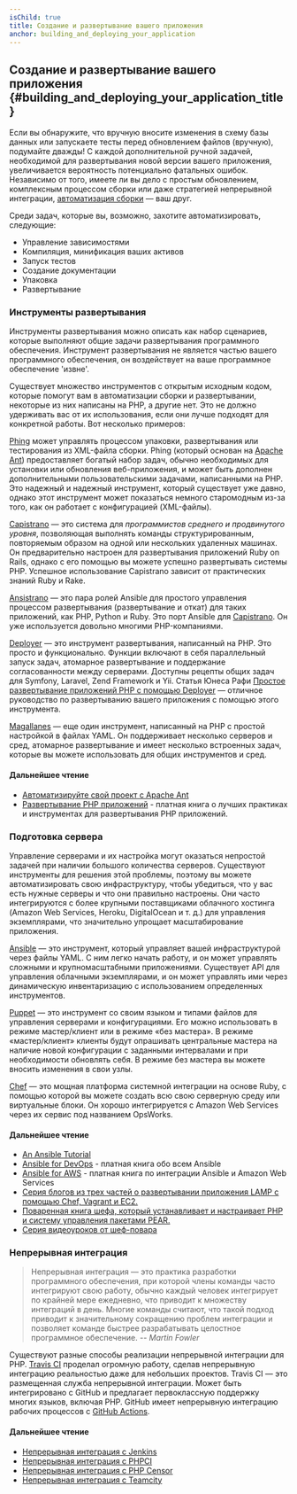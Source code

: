 ```yaml
---
isChild: true
title: Создание и развертывание вашего приложения
anchor: building_and_deploying_your_application
---
```


## Создание и развертывание вашего приложения {#building_and_deploying_your_application_title}

Если вы обнаружите, что вручную вносите изменения в схему базы данных или запускаете тесты перед обновлением файлов
(вручную), подумайте дважды! С каждой дополнительной ручной задачей, необходимой для развертывания новой версии вашего
приложения, увеличивается вероятность потенциально фатальных ошибок. Независимо от того, имеете ли вы дело с простым
обновлением, комплексным процессом сборки или даже стратегией непрерывной интеграции,
[автоматизация сборки][buildautomation] — ваш друг.

Среди задач, которые вы, возможно, захотите автоматизировать, следующие:

* Управление зависимостями
* Компиляция, минификация ваших активов
* Запуск тестов
* Создание документации
* Упаковка
* Развертывание

### Инструменты развертывания

Инструменты развертывания можно описать как набор сценариев, которые выполняют общие задачи развертывания программного
обеспечения. Инструмент развертывания не является частью вашего программного обеспечения, он воздействует на ваше
программное обеспечение 'извне'.

Существует множество инструментов с открытым исходным кодом, которые помогут вам в автоматизации сборки и развертывании,
некоторые из них написаны на PHP, а другие нет. Это не должно удерживать вас от их использования, если они лучше подходят
для конкретной работы. Вот несколько примеров:

[Phing] может управлять процессом упаковки, развертывания или тестирования из XML-файла сборки. Phing (который основан
на [Apache Ant]) предоставляет богатый набор задач, обычно необходимых для установки или обновления веб-приложения, и
может быть дополнен дополнительными пользовательскими задачами, написанными на PHP. Это надежный и надежный инструмент,
который существует уже давно, однако этот инструмент может показаться немного старомодным из-за того, как он работает с
конфигурацией (XML-файлы).

[Capistrano] — это система для *программистов среднего и продвинутого уровня*, позволяющая выполнять команды
структурированным, повторяемым образом на одной или нескольких удаленных машинах. Он предварительно настроен для
развертывания приложений Ruby on Rails, однако с его помощью вы можете успешно развертывать системы PHP. Успешное
использование Capistrano зависит от практических знаний Ruby и Rake.

[Ansistrano] — это пара ролей Ansible для простого управления процессом развертывания (развертывание и откат) для таких
приложений, как PHP, Python и Ruby. Это порт Ansible для [Capistrano]. Он уже используется довольно многими PHP-компаниями.

[Deployer] — это инструмент развертывания, написанный на PHP. Это просто и функционально. Функции включают в себя
параллельный запуск задач, атомарное развертывание и поддержание согласованности между серверами. Доступны рецепты общих
задач для Symfony, Laravel, Zend Framework и Yii. Статья Юнеса Рафи [Простое развертывание приложений PHP с помощью Deployer][phpdeploy_deployer] — отличное руководство по развертыванию вашего приложения с помощью этого инструмента.

[Magallanes] — еще один инструмент, написанный на PHP с простой настройкой в ​​файлах YAML. Он поддерживает несколько
cерверов и сред, атомарное развертывание и имеет несколько встроенных задач, которые вы можете использовать для общих
инструментов и сред.

#### Дальнейшее чтение

* [Автоматизируйте свой проект с Apache Ant][apache_ant_tutorial]
* [Развертывание PHP приложений][deploying_php_applications] - платная книга о лучших практиках и инструментах для
развертывания PHP приложений.

### Подготовка сервера

Управление серверами и их настройка могут оказаться непростой задачей при наличии большого количества серверов.
Существуют инструменты для решения этой проблемы, поэтому вы можете автоматизировать свою инфраструктуру, чтобы
убедиться, что у вас есть нужные серверы и что они правильно настроены. Они часто интегрируются с более крупными
поставщиками облачного хостинга (Amazon Web Services, Heroku, DigitalOcean и т. д.) для управления экземплярами, что
значительно упрощает масштабирование приложения.

[Ansible] — это инструмент, который управляет вашей инфраструктурой через файлы YAML. С ним легко начать работу, и он
может управлять сложными и крупномасштабными приложениями. Существует API для управления облачными экземплярами, и он
может управлять ими через динамическую инвентаризацию с использованием определенных инструментов.

[Puppet] — это инструмент со своим языком и типами файлов для управления серверами и конфигурациями. Его можно
использовать в режиме мастер/клиент или в режиме «без мастера». В режиме «мастер/клиент» клиенты будут опрашивать
центральные мастера на наличие новой конфигурации с заданными интервалами и при необходимости обновлять себя. В режиме
без мастера вы можете вносить изменения в свои узлы.

[Chef] — это мощная платформа системной интеграции на основе Ruby, с помощью которой вы можете создать всю свою
серверную среду или виртуальные блоки. Он хорошо интегрируется с Amazon Web Services через их сервис под названием
OpsWorks.

#### Дальнейшее чтение

* [An Ansible Tutorial][an_ansible_tutorial]
* [Ansible for DevOps][ansible_for_devops] - платная книга обо всем Ansible
* [Ansible for AWS][ansible_for_aws] - платная книга по интеграции Ansible и Amazon Web Services
* [Серия блогов из трех частей о развертывании приложения LAMP с помощью Chef, Vagrant и EC2.][chef_vagrant_and_ec2]
* [Поваренная книга  шефа, который устанавливает и настраивает PHP и систему управления пакетами PEAR.][Chef_cookbook]
* [Серия видеоуроков от шеф-повара][Chef_tutorial]

### Непрерывная интеграция

> Непрерывная интеграция — это практика разработки программного обеспечения, при которой члены команды часто интегрируют
> свою работу, обычно каждый человек интегрирует по крайней мере ежедневно, что приводит к множеству интеграций в день.
> Многие команды считают, что такой подход приводит к значительному сокращению проблем интеграции и позволяет команде
> быстрее разрабатывать целостное программное обеспечение.
*-- Martin Fowler*

Существуют разные способы реализации непрерывной интеграции для PHP. [Travis CI] проделал огромную работу, сделав
непрерывную интеграцию реальностью даже для небольших проектов. Travis CI — это размещенная служба непрерывной интеграции.
Может быть интегрировано с GitHub и предлагает первоклассную поддержку многих языков, включая PHP.
GitHub имеет непрерывную интеграцию рабочих процессов с [GitHub Actions][github_actions].

#### Дальнейшее чтение

* [Непрерывная интеграция с Jenkins][Jenkins]
* [Непрерывная интеграция с PHPCI][PHPCI]
* [Непрерывная интеграция с PHP Censor][PHP Censor]
* [Непрерывная интеграция с Teamcity][Teamcity]

[buildautomation]: https://wikipedia.org/wiki/Build_automation
[Phing]: https://www.phing.info/
[Apache Ant]: https://ant.apache.org/
[Capistrano]: https://capistranorb.com/
[Ansistrano]: https://ansistrano.com
[phpdeploy_deployer]: https://www.sitepoint.com/deploying-php-applications-with-deployer/
[Chef]: https://www.chef.io/
[chef_vagrant_and_ec2]: https://web.archive.org/web/20190307220000/http://www.jasongrimes.org/2012/06/managing-lamp-environments-with-chef-vagrant-and-ec2-1-of-3/
[Chef_cookbook]: https://github.com/sous-chefs/php
[Chef_tutorial]: https://www.youtube.com/playlist?list=PL11cZfNdwNyNYcpntVe6js-prb80LBZuc
[apache_ant_tutorial]: https://code.tutsplus.com/tutorials/automate-your-projects-with-apache-ant--net-18595
[Travis CI]: https://www.travis-ci.com/
[Jenkins]: https://jenkins.io/
[PHPCI]: https://github.com/dancryer/phpci
[PHP Censor]: https://github.com/php-censor/php-censor
[Teamcity]: https://www.jetbrains.com/teamcity/
[Deployer]: https://deployer.org/
[Magallanes]: https://www.magephp.com/
[deploying_php_applications]: https://deployingphpapplications.com/
[Ansible]: https://www.ansible.com/
[Puppet]: https://puppet.com/
[ansible_for_devops]: https://leanpub.com/ansible-for-devops
[ansible_for_aws]: https://leanpub.com/ansible-for-aws
[an_ansible_tutorial]: https://serversforhackers.com/an-ansible-tutorial
[github_actions]: https://docs.github.com/en/actions
